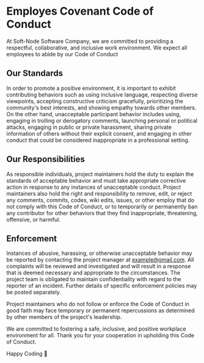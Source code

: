 # Employes Covenant Code of Conduct

At Soft-Node Software Company, we are committed to providing a respectful, collaborative, and inclusive work environment. We expect all employees to abide by our Code of Conduct

## Our Standards

In order to promote a positive environment, it is important to exhibit contributing behaviors such as using inclusive language, respecting diverse viewpoints, accepting constructive criticism gracefully, prioritizing the community's best interests, and showing empathy towards other members. On the other hand, unacceptable participant behavior includes using, engaging in trolling or derogatory comments, launching personal or political attacks, engaging in public or private harassment, sharing private information of others without their explicit consent, and engaging in other conduct that could be considered inappropriate in a professional setting.

## Our Responsibilities

As responsible individuals, project maintainers hold the duty to explain the standards of acceptable behavior and must take appropriate corrective action in response to any instances of unacceptable conduct. Project maintainers also hold the right and responsibility to remove, edit, or reject any comments, commits, codes, wiki edits, issues, or other employ that do not comply with this Code of Conduct, or to temporarily or permanently ban any contributor for other behaviors that they find inappropriate, threatening, offensive, or harmful.

## Enforcement

Instances of abusive, harassing, or otherwise unacceptable behavior may be
reported by contacting the project manager at example@gmail.com. All
complaints will be reviewed and investigated and will result in a response that
is deemed necessary and appropriate to the circumstances. The project team is
obligated to maintain confidentiality with regard to the reporter of an incident.
Further details of specific enforcement policies may be posted separately.

Project maintainers who do not follow or enforce the Code of Conduct in good
faith may face temporary or permanent repercussions as determined by other
members of the project's leadership.

We are committed to fostering a safe, inclusive, and positive workplace environment for all. Thank you for your cooperation in upholding this Code of Conduct.

Happy Coding 🥰
